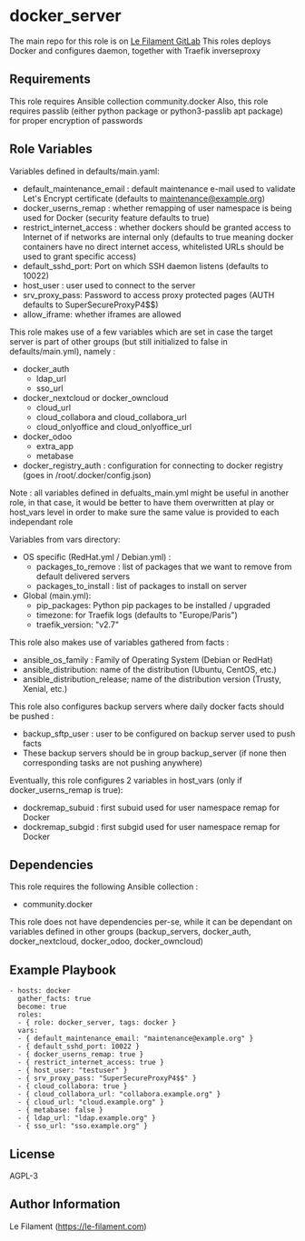 docker_server
=========
The main repo for this role is on [Le Filament GitLab](https://sources.le-filament.com/lefilament/ansible-roles/docker_server.git)
This roles deploys Docker and configures daemon, together with Traefik inverseproxy

Requirements
------------

This role requires Ansible collection community.docker
Also, this role requires passlib (either python package or python3-passlib apt package) for proper encryption of passwords

Role Variables
--------------

Variables defined in defaults/main.yaml:
* default_maintenance_email : default maintenance e-mail used to validate Let's Encrypt certificate (defaults to maintenance@example.org)
* docker_userns_remap : whether remapping of user namespace is being used for Docker (security feature defaults to true)
* restrict_internet_access : whether dockers should be granted access to Internet of if networks are internal only (defaults to true meaning docker containers have no direct internet access, whitelisted URLs should be used to grant specific access)
* default_sshd_port: Port on which SSH daemon listens (defaults to 10022)
* host_user : user used to connect to the server
* srv_proxy_pass: Password to access proxy protected pages (AUTH defaults to SuperSecureProxyP4$$)
* allow_iframe: whether iframes are allowed

This role makes use of a few variables which are set in case the target server is part of other groups (but still initialized to false in defaults/main.yml), namely :
* docker_auth
  * ldap_url
  * sso_url
* docker_nextcloud or docker_owncloud
  * cloud_url
  * cloud_collabora and cloud_collabora_url
  * cloud_onlyoffice and cloud_onlyoffice_url
* docker_odoo
  * extra_app
  * metabase
* docker_registry_auth : configuration for connecting to docker registry (goes in /root/.docker/config.json)

Note : all variables defined in defualts_main.yml might be useful in another role, in that case, it would be better to have them overwritten at play or host_vars level in order to make sure the same value is provided to each independant role

Variables from vars directory:
* OS specific (RedHat.yml / Debian.yml) :
  * packages_to_remove : list of packages that we want to remove from default delivered servers
  * packages_to_install : list of packages to install on server
* Global (main.yml):
  * pip_packages: Python pip packages to be installed / upgraded
  * timezone: for Traefik logs (defaults to "Europe/Paris")
  * traefik_version: "v2.7"

This role also makes use of variables gathered from facts :
* ansible_os_family : Family of Operating System (Debian or RedHat)
* ansible_distribution: name of the distribution (Ubuntu, CentOS, etc.)
* ansible_distribution_release; name of the distribution version (Trusty, Xenial, etc.)

This role also configures backup servers where daily docker facts should be pushed :
* backup_sftp_user : user to be configured on backup server used to push facts
* These backup servers should be in group backup_server (if none then corresponding tasks are not pushing anywhere)

Eventually, this role configures 2 variables in host_vars (only if docker_userns_remap is true):
* dockremap_subuid : first subuid used for user namespace remap for Docker
* dockremap_subgid : first subgid used for user namespace remap for Docker

Dependencies
------------

This role requires the following Ansible collection :
* community.docker

This role does not have dependencies per-se, while it can be dependant on variables defined in other groups (backup_servers, docker_auth, docker_nextcloud, docker_odoo, docker_owncloud)

Example Playbook
----------------


    - hosts: docker
      gather_facts: true
      become: true
      roles:
      - { role: docker_server, tags: docker }
      vars:
      - { default_maintenance_email: "maintenance@example.org" }
      - { default_sshd_port: 10022 }
      - { docker_userns_remap: true }
      - { restrict_internet_access: true }
      - { host_user: "testuser" }
      - { srv_proxy_pass: "SuperSecureProxyP4$$" }
      - { cloud_collabora: true }
      - { cloud_collabora_url: "collabora.example.org" }
      - { cloud_url: "cloud.example.org" }
      - { metabase: false }
      - { ldap_url: "ldap.example.org" }
      - { sso_url: "sso.example.org" }

License
-------

AGPL-3

Author Information
------------------

Le Filament (https://le-filament.com)
